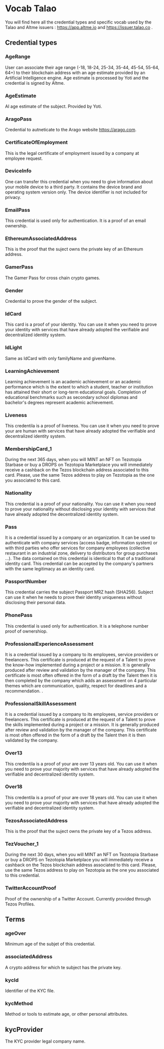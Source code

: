 # Vocab Talao
 
You will find here all the credential types and specific vocab used by the Talao and Altme issuers : https://app.altme.io and https://issuer.talao.co .
 
## Credential types


### AgeRange

User can associate their age range (-18, 18-24, 25-34, 35-44, 45-54, 55-64, 64+) to their blockchain address with an age estimate provided by an Artificial Intelligence engine. Age estimate is processed by Yoti and the credential is signed by Altme.

### AgeEstimate

AI age estimate of the subject. Provided by Yoti.

### AragoPass

Credential to autneticate to the Arago website https://arago.com.

### CertificateOfEmployment

This is the legal certificate of employment issued by a company at employee request.

### DeviceInfo

One can transfer this credential when you need to give information about your mobile device to a third party. It contains the device brand and operating system version only. The device identifier is not included for privacy.

### EmailPass

This credential is used only for authentication. It is a proof of an email ownership.

### EthereumAssociatedAddress

This is the proof that the suject owns the private key of an Ethereum  address.

### GamerPass

The Gamer Pass for cross chain crypto games.

### Gender

Credential to prove the gender of the subject.

### IdCard

This card is a proof of your identity. You can use it when you need to prove your identity with services that have already adopted the verifiable and decentralized identity system.
  
### IdLight

Same as IdCard with only familyName and givenName.
                           
### LearningAchievement

Learning achievement is an academic achievement or an academic performance which is the extent to which a student, teacher or institution has attained their short or long-term educational goals. Completion of educational benchmarks such as secondary school diplomas and bachelor's degrees represent academic achievement.

### Liveness

This credentila is a proof of liveness. You can use it when you need to prove your are human with services that have already adopted the verifiable and decentralized identity system.

### MembershipCard_1

During the next 365 days, when you will MINT an NFT on Tezotopia Starbase or buy a DROPS on Tezotopia Marketplace you will immediately receive a cashback on the Tezos blockchain address associated to this card. Please, use the same Tezos address to play on Tezotopia as the one you associated to this card.
 
### Nationality 

This credential is a proof of your nationality. You can use it when you need to prove your nationality without disclosing your identity with services that have already adopted the decentralized identity system.

### Pass
  
It is a credential issued by a company or an organization. It can be used to authenticate with company services (access badge, information system) or with third parties who offer services for company employees (collective restaurant in an industrial zone, delivery to distributors for group purchases ...). The data contained on this credential is identical to that of a traditional identity card. This credential can be accepted by the company's partners with the same legitimacy as an identity card. 

### PassportNumber

This credential carries the subject Passport MRZ hash (SHA256). Subject can use it when he  needs to prove their identity uniqueness without disclosing their personal data.

### PhonePass

This credential is used only for authentication. It is a telephone number proof of ownershiop.

### ProfessionalExperienceAssessment

It is a credential issued by a company to its employees, service providers or freelancers. This certificate is produced at the request of a Talent to prove the know-how implemented during a project or a mission. It is generally produced after review and validation by the manager of the company. This certificate is most often offered in the form of a draft by the Talent then it is then completed by the company which adds an assessment on 4 particular themes which are communication, quality, respect for deadlines and a recommendation. .

### ProfessionalSkillAssessment

It is a credential issued by a company to its employees, service providers or freelancers. This certificate is produced at the request of a Talent to prove the skills implemented during a project or a mission. It is generally produced after review and validation by the manager of the company. This certificate is most often offered in the form of a draft by the Talent then it is then validated by the company.

### Over13

This credentila is a proof of your are over 13 years old. You can use it when you need to prove your majority with services that have already adopted the verifiable and decentralized identity system.

### Over18

This credentila is a proof of your are over 18 years old. You can use it when you need to prove your majority with services that have already adopted the verifiable and decentralized identity system.

### TezosAssociatedAddress

This is the proof that the suject owns the private key of a Tezos address.

### TezVoucher_1 

During the next 30 days, when you will MINT an NFT on Tezotopia Starbase or buy a DROPS on Tezotopia Marketplace you will immediately receive a cashback on the Tezos blockchain address associated to this card. Please, use the same Tezos address to play on Tezotopia as the one you associated to this credential.
     
### TwitterAccountProof

Proof of the ownership of a Twitter Account. Currently provided through Tezos Profiles.

## Terms

### ageOver

Minimum age of the subjet of this credential.

### associatedAddress

A crypto address for which te subject has the private key.

### kycId

Identifier of the KYC file.

### kycMethod

Method or tools to estimate age, or other personal attributes.

## kycProvider

The KYC provider legal company name.
